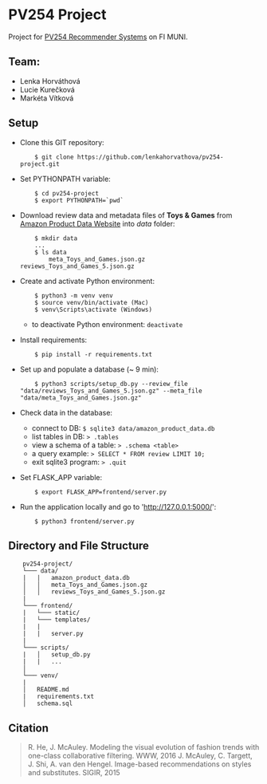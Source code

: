 # PV254 Project

Project for [PV254 Recommender Systems](https://is.muni.cz/predmet/fi/podzim2017/PV254) on FI MUNI.

## Team: 
* Lenka Horváthová
* Lucie Kurečková
* Markéta Vítková

## Setup
* Clone this GIT repository: 
    ```
        $ git clone https://github.com/lenkahorvathova/pv254-project.git
    ```
* Set PYTHONPATH variable:
    ```
        $ cd pv254-project
        $ export PYTHONPATH=`pwd`
    ```
* Download review data and metadata files of **Toys & Games** from [Amazon Product Data Website](http://jmcauley.ucsd.edu/data/amazon/) into *data* folder:
    ```
        $ mkdir data
        ...
        $ ls data
            meta_Toys_and_Games.json.gz     reviews_Toys_and_Games_5.json.gz
    ```
* Create and activate Python environment:
    ```
        $ python3 -m venv venv
        $ source venv/bin/activate (Mac)
        $ venv\Scripts\activate (Windows)
    ```
    - to deactivate Python environment: `deactivate`
* Install requirements:
    ```
        $ pip install -r requirements.txt 
    ```
* Set up and populate a database (~ 9 min):
    ```
        $ python3 scripts/setup_db.py --review_file "data/reviews_Toys_and_Games_5.json.gz" --meta_file "data/meta_Toys_and_Games.json.gz"
    ```
* Check data in the database:
    - connect to DB: `$ sqlite3 data/amazon_product_data.db`
    - list tables in DB: `> .tables`
    - view a schema of a table: `> .schema <table>`
    - a query example: `> SELECT * FROM review LIMIT 10;`
    - exit sqlite3 program: `> .quit`

* Set FLASK_APP variable:
    ```
        $ export FLASK_APP=frontend/server.py
    ```
* Run the application locally and go to 'http://127.0.0.1:5000/':
    ```
        $ python3 frontend/server.py
    ```

## Directory and File Structure

```
    pv254-project/
    └─── data/
    |   |   amazon_product_data.db
    │   │   meta_Toys_and_Games.json.gz
    │   │   reviews_Toys_and_Games_5.json.gz
    |   
    └─── frontend/
    |   └─── static/
    |   └─── templates/
    |   |
    |   |   server.py
    |
    └─── scripts/
    |   │   setup_db.py
    |   |   ...
    │   
    └─── venv/
    |
    │   README.md
    |   requirements.txt
    │   schema.sql
```

## Citation 

> R. He, J. McAuley. Modeling the visual evolution of fashion trends with one-class collaborative filtering. WWW, 2016
> J. McAuley, C. Targett, J. Shi, A. van den Hengel. Image-based recommendations on styles and substitutes. SIGIR, 2015